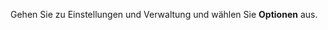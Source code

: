 <!-- markdownlint-disable-file MD041 -->
Gehen Sie zu Einstellungen und Verwaltung und wählen Sie <i class="ph ph-sliders-horizontal" aria-hidden="true"></i> **Optionen** aus.
